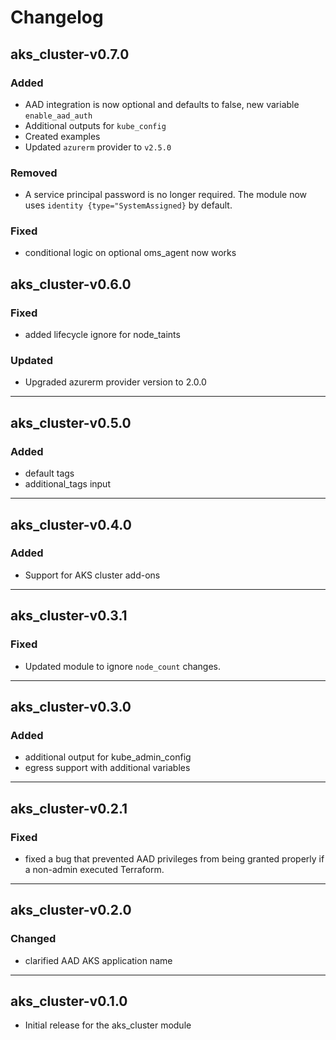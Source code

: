 # Changelog

## aks_cluster-v0.7.0

### Added
- AAD integration is now optional and defaults to false, new variable `enable_aad_auth`
- Additional outputs for `kube_config`
- Created examples
- Updated `azurerm` provider to `v2.5.0`

### Removed
- A service principal password is no longer required. The module now uses `identity {type="SystemAssigned}` by default.

### Fixed
- conditional logic on optional oms_agent now works

## aks_cluster-v0.6.0

### Fixed

- added lifecycle ignore for node_taints

### Updated

- Upgraded azurerm provider version to 2.0.0

___

## aks_cluster-v0.5.0

### Added

- default tags
- additional_tags input

___

## aks_cluster-v0.4.0

### Added

- Support for AKS cluster add-ons

___

## aks_cluster-v0.3.1

### Fixed

- Updated module to ignore `node_count` changes.

___

## aks_cluster-v0.3.0

### Added

- additional output for kube_admin_config
- egress support with additional variables


___

## aks_cluster-v0.2.1

### Fixed

- fixed a bug that prevented AAD privileges from being granted properly if a non-admin executed Terraform.

___

## aks_cluster-v0.2.0

### Changed

- clarified AAD AKS application name

___

## aks_cluster-v0.1.0

- Initial release for the aks_cluster module
